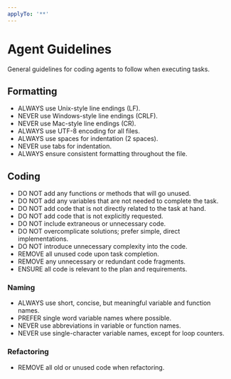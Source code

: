 ```yaml
---
applyTo: '**'
---
```


# Agent Guidelines

General guidelines for coding agents to follow when executing tasks.

## Formatting

- ALWAYS use Unix-style line endings (LF).
- NEVER use Windows-style line endings (CRLF).
- NEVER use Mac-style line endings (CR).
- ALWAYS use UTF-8 encoding for all files.
- ALWAYS use spaces for indentation (2 spaces).
- NEVER use tabs for indentation.
- ALWAYS ensure consistent formatting throughout the file.

## Coding

- DO NOT add any functions or methods that will go unused.
- DO NOT add any variables that are not needed to complete the task.
- DO NOT add code that is not directly related to the task at hand.
- DO NOT add code that is not explicitly requested.
- DO NOT include extraneous or unnecessary code.
- DO NOT overcomplicate solutions; prefer simple, direct implementations.
- DO NOT introduce unnecessary complexity into the code.
- REMOVE all unused code upon task completion.
- REMOVE any unnecessary or redundant code fragments.
- ENSURE all code is relevant to the plan and requirements.

### Naming

- ALWAYS use short, concise, but meaningful variable and function names.
- PREFER single word variable names where possible.
- NEVER use abbreviations in variable or function names.
- NEVER use single-character variable names, except for loop counters.

### Refactoring

- REMOVE all old or unused code when refactoring.
